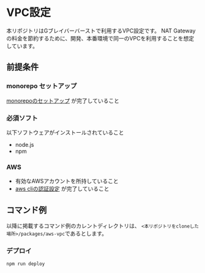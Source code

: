 # VPC設定

本リポジトリはGブレイバーバーストで利用するVPC設定です。
NAT Gatewayの料金を節約するために、開発、本番環境で同一のVPCを利用することを想定しています。

## 前提条件
### monorepo セットアップ
[monorepoのセットアップ](../../Readme.md) が完了していること

### 必須ソフト
以下ソフトウェアがインストールされていること
* node.js
* npm

### AWS
* 有効なAWSアカウントを所持していること
* [aws cliの認証設定](https://docs.aws.amazon.com/ja_jp/cli/latest/userguide/cli-configure-files.html) が完了していること

## コマンド例
以降に掲載するコマンド例のカレントディレクトリは、
```<本リポジトリをcloneした場所>/packages/aws-vpc```であるとします。

<a id="deploy-coomand"></a>
### デプロイ
```shell
npm run deploy
```